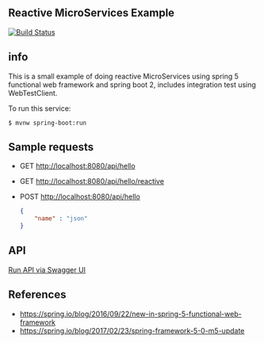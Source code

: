 ## Reactive MicroServices Example

[![Build Status](https://travis-ci.org/LearningByExample/reactive-ms-example.svg?branch=master)](https://travis-ci.org/LearningByExample/reactive-ms-example)

## info
This is a small example of doing reactive MicroServices using spring 5 functional web framework and spring boot 2, includes integration test using WebTestClient.

To run this service:

```shell
$ mvnw spring-boot:run
```

## Sample requests

- GET [http://localhost:8080/api/hello](http://localhost:8080/hello)

- GET [http://localhost:8080/api/hello/reactive](http://localhost:8080/hello/reactive)

- POST [http://localhost:8080/api/hello](http://localhost:8080/hello) 

    ```json
    {
        "name" : "json"
    }
    ```
## API
[Run API via Swagger UI](http://localhost:8080/index.html)

## References

- https://spring.io/blog/2016/09/22/new-in-spring-5-functional-web-framework
- https://spring.io/blog/2017/02/23/spring-framework-5-0-m5-update